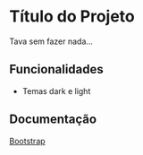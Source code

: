 
# Título do Projeto
Tava sem fazer nada...

## Funcionalidades

- Temas dark e light



## Documentação

[Bootstrap](https://getbootstrap.com/)


